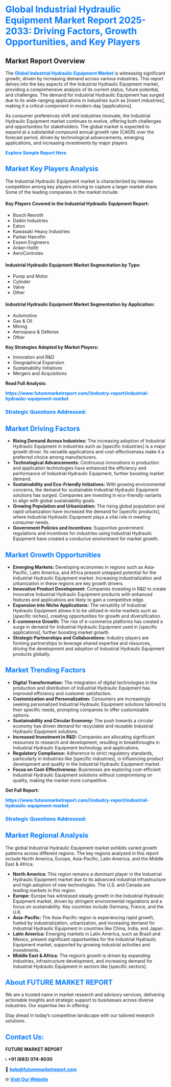 <h1 style="color: #007BFF;">Global Industrial Hydraulic Equipment Market Report 2025-2033: Driving Factors, Growth Opportunities, and Key Players</h1>

<section id="overview">
<h2>Market Report Overview</h2>
<p>The <a href="https://www.futuremarketreport.com//industry-report/industrial-hydraulic-equipment-market" style="color: #007BFF; text-decoration: none;"><strong>Global Industrial Hydraulic Equipment Market</strong></a> is witnessing significant growth, driven by increasing demand across various industries. This report delves into the key aspects of the Industrial Hydraulic Equipment market, providing a comprehensive analysis of its current status, future potential, and challenges. The demand for Industrial Hydraulic Equipment has surged due to its wide-ranging applications in industries such as [insert industries], making it a critical component in modern-day [applications].</p>
<p>As consumer preferences shift and industries innovate, the Industrial Hydraulic Equipment market continues to evolve, offering both challenges and opportunities for stakeholders. The global market is expected to expand at a substantial compound annual growth rate (CAGR) over the forecast period, driven by technological advancements, emerging applications, and increasing investments by major players.</p>
</section>

<section id="overview">
<p><a href="https://www.futuremarketreport.com//request-sample/reportId=51687" style="color: #007BFF; text-decoration: none;"><strong>Explore Sample Report Here</strong></a></p>
</section>

<section id="key-players">
<h2 style="color: #007BFF;">Market Key Players Analysis</h2>
<p>The Industrial Hydraulic Equipment market is characterized by intense competition among key players striving to capture a larger market share. Some of the leading companies in the market include:</p>
<h4>Key Players Covered in the Industrial Hydraulic Equipment Report:</h4>
<ul><li>Bosch Rexroth</li><li>Daikin Industries</li><li>Eaton</li><li>Kawasaki Heavy Industries</li><li>Parker Hannifin</li><li>Essem Engineers</li><li>Anker-Holth</li><li>AeroControlex</li></ul>
<h4>Industrial Hydraulic Equipment Market Segmentation by Type:</h4>
<ul><li>Pump and Motor</li><li>Cylinder</li><li>Valve</li><li>Other</li></ul>

<h4>Industrial Hydraulic Equipment Market Segmentation by Application:</h4>
<ul><li>Automotive</li><li>Gas &amp; Oil</li><li>Mining</li><li>Aerospace &amp; Defense</li><li>Other</li></ul>
<p><strong>Key Strategies Adopted by Market Players:</strong></p>
<ul>
<li>Innovation and R&D</li>
<li>Geographical Expansion</li>
<li>Sustainability Initiatives</li>
<li>Mergers and Acquisitions</li>
</ul>
</section>

<section>
<p><strong>Read Full Analysis: </strong></p><a href="https://www.futuremarketreport.com//industry-report/industrial-hydraulic-equipment-market" style="color: #007BFF; text-decoration: none;"><strong>https://www.futuremarketreport.com//industry-report/industrial-hydraulic-equipment-market</strong></a>
<h3 style="color: #007BFF;">Strategic Questions Addressed:</h3>
</section>

<section id="driving-factors">
<h2 style="color: #007BFF;">Market Driving Factors</h2>
<ul>
<li><strong>Rising Demand Across Industries:</strong> The increasing adoption of Industrial Hydraulic Equipment in industries such as [specific industries] is a major growth driver. Its versatile applications and cost-effectiveness make it a preferred choice among manufacturers.</li>
<li><strong>Technological Advancements:</strong> Continuous innovations in production and application technologies have enhanced the efficiency and performance of Industrial Hydraulic Equipment, further boosting market demand.</li>
<li><strong>Sustainability and Eco-Friendly Initiatives:</strong> With growing environmental concerns, the demand for sustainable Industrial Hydraulic Equipment solutions has surged. Companies are investing in eco-friendly variants to align with global sustainability goals.</li>
<li><strong>Growing Population and Urbanization:</strong> The rising global population and rapid urbanization have increased the demand for [specific products], where Industrial Hydraulic Equipment plays a vital role in meeting consumer needs.</li>
<li><strong>Government Policies and Incentives:</strong> Supportive government regulations and incentives for industries using Industrial Hydraulic Equipment have created a conducive environment for market growth.</li>
</ul>
</section>

<section id="growth-opportunities">
<h2 style="color: #007BFF;">Market Growth Opportunities</h2>
<ul>
<li><strong>Emerging Markets:</strong> Developing economies in regions such as Asia-Pacific, Latin America, and Africa present untapped potential for the Industrial Hydraulic Equipment market. Increasing industrialization and urbanization in these regions are key growth drivers.</li>
<li><strong>Innovative Product Development:</strong> Companies investing in R&D to create innovative Industrial Hydraulic Equipment products with enhanced features and applications are likely to gain a competitive edge.</li>
<li><strong>Expansion into Niche Applications:</strong> The versatility of Industrial Hydraulic Equipment allows it to be utilized in niche markets such as [specific niches], creating opportunities for growth and diversification.</li>
<li><strong>E-commerce Growth:</strong> The rise of e-commerce platforms has created a surge in demand for Industrial Hydraulic Equipment used in [specific applications], further boosting market growth.</li>
<li><strong>Strategic Partnerships and Collaborations:</strong> Industry players are forming partnerships to leverage shared expertise and resources, driving the development and adoption of Industrial Hydraulic Equipment products globally.</li>
</ul>
</section>

<section id="trending-factors">
<h2 style="color: #007BFF;">Market Trending Factors</h2>
<ul>
<li><strong>Digital Transformation:</strong> The integration of digital technologies in the production and distribution of Industrial Hydraulic Equipment has improved efficiency and customer satisfaction.</li>
<li><strong>Customization and Personalization:</strong> Consumers are increasingly seeking personalized Industrial Hydraulic Equipment solutions tailored to their specific needs, prompting companies to offer customizable options.</li>
<li><strong>Sustainability and Circular Economy:</strong> The push towards a circular economy has driven demand for recyclable and reusable Industrial Hydraulic Equipment solutions.</li>
<li><strong>Increased Investment in R&D:</strong> Companies are allocating significant resources to research and development, resulting in breakthroughs in Industrial Hydraulic Equipment technology and applications.</li>
<li><strong>Regulatory Compliance:</strong> Adherence to strict regulatory standards, particularly in industries like [specific industries], is influencing product development and quality in the Industrial Hydraulic Equipment market.</li>
<li><strong>Focus on Cost-Effectiveness:</strong> Businesses are exploring cost-efficient Industrial Hydraulic Equipment solutions without compromising on quality, making the market more competitive.</li>
</ul>
</section>

<section>
<p><strong>Get Full Report: </strong></p><a href="https://www.futuremarketreport.com//industry-report/industrial-hydraulic-equipment-market" style="color: #007BFF; text-decoration: none;"><strong>https://www.futuremarketreport.com//industry-report/industrial-hydraulic-equipment-market</strong></a>
<h3 style="color: #007BFF;">Strategic Questions Addressed:</h3>
</section>


<section id="regional-analysis">
<h2 style="color: #007BFF;">Market Regional Analysis</h2>
<p>The global Industrial Hydraulic Equipment market exhibits varied growth patterns across different regions. The key regions analyzed in this report include North America, Europe, Asia-Pacific, Latin America, and the Middle East & Africa:</p>
<ul>
<li><strong>North America:</strong> This region remains a dominant player in the Industrial Hydraulic Equipment market due to its advanced industrial infrastructure and high adoption of new technologies. The U.S. and Canada are leading markets in this region.</li>
<li><strong>Europe:</strong> Europe has witnessed steady growth in the Industrial Hydraulic Equipment market, driven by stringent environmental regulations and a focus on sustainability. Key countries include Germany, France, and the U.K.</li>
<li><strong>Asia-Pacific:</strong> The Asia-Pacific region is experiencing rapid growth, fueled by industrialization, urbanization, and increasing demand for Industrial Hydraulic Equipment in countries like China, India, and Japan.</li>
<li><strong>Latin America:</strong> Emerging markets in Latin America, such as Brazil and Mexico, present significant opportunities for the Industrial Hydraulic Equipment market, supported by growing industrial activities and investments.</li>
<li><strong>Middle East & Africa:</strong> The region’s growth is driven by expanding industries, infrastructure development, and increasing demand for Industrial Hydraulic Equipment in sectors like [specific sectors].</li>
</ul>
</section>

<footer>
<h2 style="color: #007BFF;">About FUTURE MARKET REPORT</h2>
<p>We are a trusted name in market research and advisory services, delivering actionable insights and strategic support to businesses across diverse industries. Our expertise lies in offering:</p>

<p>Stay ahead in today’s competitive landscape with our tailored research solutions.</p>

<h2 style="color: #007BFF;">Contact Us:</h2>
<p><strong>FUTURE MARKET REPORT</strong></p>
<p>📞 <strong>+91 (883) 074-8030</strong></p>
<p>📧 <strong><a href="mailto:help@futuremarketreport.com" style="color: #007BFF;">help@futuremarketreport.com</a></strong></p>
<p>🌐 <strong><a href="https://www.futuremarketreport.com/" style="color: #007BFF;">Visit Our Website</a></strong></p>
</footer>